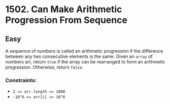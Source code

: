 # 1502. Can Make Arithmetic Progression From Sequence

## Easy

A sequence of numbers is called an arithmetic progression if the difference between any two consecutive elements is the
same. Given an `array` of numbers arr, return `true` if the array can be rearranged to form an arithmetic progression.
Otherwise, return `false`.

### Constraints:

- `2 <= arr.length <= 1000`
- `-10^6 <= arr[i] <= 10^6`
